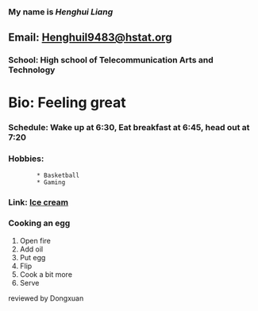 ### My name is _Henghui Liang_
## Email: **Henghuil9483@hstat.org**
### School: High school of Telecommunication Arts and Technology
# Bio: Feeling great
### Schedule: Wake up at 6:30, Eat breakfast at 6:45, head out at 7:20
### Hobbies:
            * Basketball
            * Gaming
### Link: [Ice cream](https://www.icecream.com/)
### Cooking an egg
1. Open fire
2. Add oil
3. Put egg
4. Flip
5. Cook a bit more
6. Serve

reviewed by Dongxuan